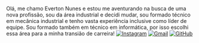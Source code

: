 Olá, me chamo  Everton Nunes e estou me aventurando na busca de uma nova profissão, sou da área industrial e decidi mudar, sou formado técnico em mecânica industrial e tenho vasta experiência inclusive como líder de equipe.
Sou formado também em técnico em informática, por isso escolhi essa área para a minha transião de carreira!
[![Instagram](https://img.shields.io/badge/-Instagram-%23E4405F?style=for-the-badge&logo=instagram&logoColor=white)](https://www.instagram.com/everton151s/)
[![Gmail](https://img.shields.io/badge/Gmail-333333?style=for-the-badge&logo=gmail&logoColor=red)](mailto:evertonopala@gmail.com)
[![GitHub](https://img.shields.io/badge/GitHub-100000?style=for-the-badge&logo=github&logoColor=white)](https://github.com/Everton151s)
